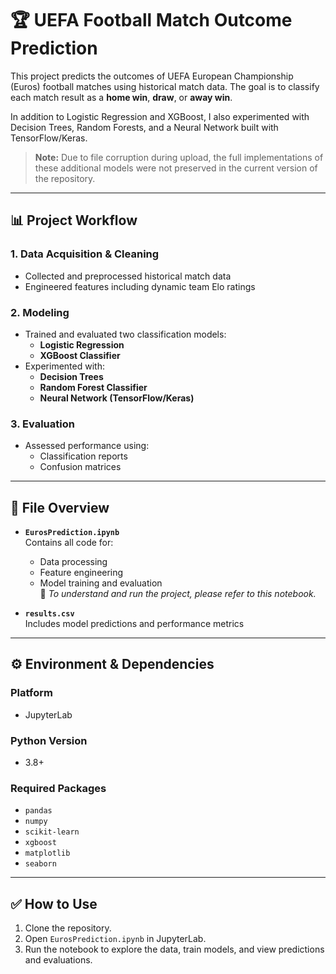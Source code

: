# 🏆 UEFA Football Match Outcome Prediction

This project predicts the outcomes of UEFA European Championship (Euros) football matches using historical match data. The goal is to classify each match result as a **home win**, **draw**, or **away win**.

In addition to Logistic Regression and XGBoost, I also experimented with Decision Trees, Random Forests, and a Neural Network built with TensorFlow/Keras.  
> **Note:** Due to file corruption during upload, the full implementations of these additional models were not preserved in the current version of the repository.

---

## 📊 Project Workflow

### 1. Data Acquisition & Cleaning
- Collected and preprocessed historical match data  
- Engineered features including dynamic team Elo ratings

### 2. Modeling
- Trained and evaluated two classification models:
  - **Logistic Regression**
  - **XGBoost Classifier**
- Experimented with:
  - **Decision Trees**
  - **Random Forest Classifier**
  - **Neural Network (TensorFlow/Keras)**

### 3. Evaluation
- Assessed performance using:
  - Classification reports
  - Confusion matrices

---

## 📁 File Overview

- **`EurosPrediction.ipynb`**  
  Contains all code for:
  - Data processing  
  - Feature engineering  
  - Model training and evaluation  
  📌 _To understand and run the project, please refer to this notebook._

- **`results.csv`**  
  Includes model predictions and performance metrics

---

## ⚙️ Environment & Dependencies

### Platform
- JupyterLab

### Python Version
- 3.8+

### Required Packages
- `pandas`  
- `numpy`  
- `scikit-learn`  
- `xgboost`  
- `matplotlib`  
- `seaborn`

---

## ✅ How to Use

1. Clone the repository.
2. Open `EurosPrediction.ipynb` in JupyterLab.
3. Run the notebook to explore the data, train models, and view predictions and evaluations.

